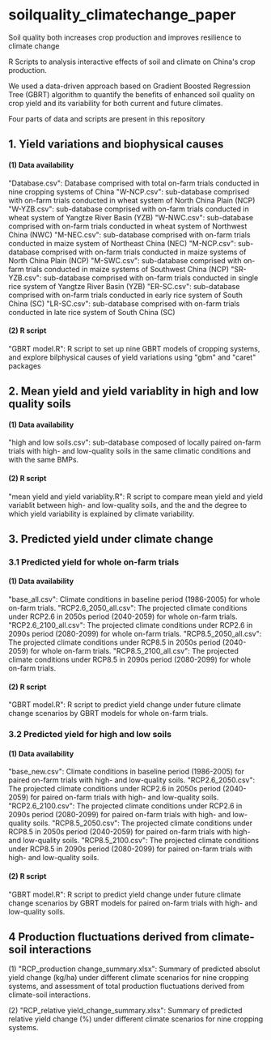 # soilquality_climatechange_paper
Soil quality both increases crop production and improves resilience to climate change

R Scripts to analysis interactive effects of soil and climate on China's crop production.

We used a data-driven approach based on Gradient Boosted Regression Tree (GBRT) algorithm to quantify the benefits of enhanced soil quality on crop yield and its variability for both current and future climates.

Four parts of data and scripts are present in this repository

## 1. Yield variations and biophysical causes

#### (1) Data availability

"Database.csv": Database comprised with total on-farm trials conducted in nine cropping systems of China
"W-NCP.csv": sub-database comprised with on-farm trials conducted in wheat system of North China Plain (NCP)
"W-YZB.csv": sub-database comprised with on-farm trials conducted in wheat system of Yangtze River Basin (YZB)
"W-NWC.csv": sub-database comprised with on-farm trials conducted in wheat system of Northwest China (NWC)
"M-NEC.csv": sub-database comprised with on-farm trials conducted in maize system of Northeast China (NEC)
"M-NCP.csv": sub-database comprised with on-farm trials conducted in maize systems of North China Plain (NCP)
"M-SWC.csv": sub-database comprised with on-farm trials conducted in maize systems of Southwest China (NCP)
"SR-YZB.csv": sub-database comprised with on-farm trials conducted in single rice system of Yangtze River Basin (YZB)
"ER-SC.csv": sub-database comprised with on-farm trials conducted in early rice system of South China (SC)
"LR-SC.csv": sub-database comprised with on-farm trials conducted in late rice system of South China (SC)

#### (2) R script

"GBRT model.R": R script to set up nine GBRT models of cropping systems, and explore bilphysical causes of yield variations using "gbm" and "caret" packages

## 2. Mean yield and yield variablity in high and low quality soils

#### (1) Data availability

"high and low soils.csv":  sub-database composed of locally paired on-farm trials with high- and low-quality soils in the same climatic conditions and with the same BMPs.

#### (2) R script

"mean yield and yield variablity.R": R script to compare mean yield and yield variablit between high- and low-quality soils, and the and the degree to which yield variability is explained by climate variability.

## 3. Predicted yield under climate change

### 3.1 Predicted yield for whole on-farm trials

#### (1) Data availability

"base_all.csv": Climate conditions in baseline period (1986-2005) for whole on-farm trials.
"RCP2.6_2050_all.csv": The projected climate conditions under RCP2.6 in 2050s period (2040-2059) for whole on-farm trials.
"RCP2.6_2100_all.csv": The projected climate conditions under RCP2.6 in 2090s period (2080-2099) for whole on-farm trials.
"RCP8.5_2050_all.csv": The projected climate conditions under RCP8.5 in 2050s period (2040-2059) for whole on-farm trials.
"RCP8.5_2100_all.csv": The projected climate conditions under RCP8.5 in 2090s period (2080-2099) for whole on-farm trials.

#### (2) R script

"GBRT model.R": R script to predict yield change under future climate change scenarios by GBRT models for whole on-farm trials.

### 3.2 Predicted yield for high and low soils

#### (1) Data availability

"base_new.csv": Climate conditions in baseline period (1986-2005) for paired on-farm trials with high- and low-quality soils.
"RCP2.6_2050.csv": The projected climate conditions under RCP2.6 in 2050s period (2040-2059) for paired on-farm trials with high- and low-quality soils.
"RCP2.6_2100.csv": The projected climate conditions under RCP2.6 in 2090s period (2080-2099) for paired on-farm trials with high- and low-quality soils.
"RCP8.5_2050.csv": The projected climate conditions under RCP8.5 in 2050s period (2040-2059) for paired on-farm trials with high- and low-quality soils.
"RCP8.5_2100.csv": The projected climate conditions under RCP8.5 in 2090s period (2080-2099) for paired on-farm trials with high- and low-quality soils.

#### (2) R script

"GBRT model.R": R script to predict yield change under future climate change scenarios by GBRT models for paired on-farm trials with high- and low-quality soils.

## 4 Production fluctuations derived from climate-soil interactions

(1) "RCP_production change_summary.xlsx": Summary of predicted absolut yield change (kg/ha) under different climate scenarios for nine cropping systems, and assessment of total production fluctuations derived from climate-soil interactions.

(2) "RCP_relative yield_change_summary.xlsx": Summary of predicted relative yield change (%) under different climate scenarios for nine cropping systems.

